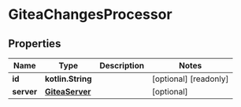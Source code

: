 
# GiteaChangesProcessor

## Properties
Name | Type | Description | Notes
------------ | ------------- | ------------- | -------------
**id** | **kotlin.String** |  |  [optional] [readonly]
**server** | [**GiteaServer**](GiteaServer.md) |  |  [optional]



